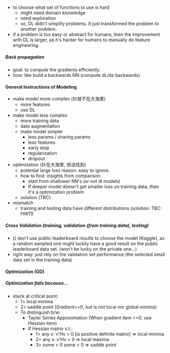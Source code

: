 - to choose what set of functions to use is hard
  - might need domain knowledge
  - need exploration
  - so, DL didn't simplify problems. It just transformed the problem to another problem.
- if a problem is too easy or abstract for humans, then the improvement with DL is larger, as it's harder for humans to manually do feature engineering.
##### Back propagation
- goal: to compute the gradients efficiently.
- how: like build a backwards NN (compute dL/dz backwards)

#### General Instructions of Modeling
- make model more complex (针就不在大海里)
  - more features
  - use DL
- make model less complex
  - more training data
  - data augmentation
  - make model simpler
    - less params / sharing params
    - less features
    - early stop
    - regularization
    - dropout
- optimization (针在大海里, 但没找到)
  - potential large loss reason. easy to ignore.
  - how to find: insights from comparison
    - start from shallower NN's (or not dl models)
    - If deeper model doesn't get smaller loss on training data, then it's a optimization problem
  - solution (TBC)
- mismatch
  - training and testing data have different distributions (solution: TBC: HW11)

##### Cross Validation (training, validation (from training data), testing)
  - )( don't use public leaderboard results to choose the model (Kaggle), as a random sampled one might luckily have a good result on the public leaderboard data set. (won't be lucky on the private one...)
  - right way: just rely on the validation set performance (the selected small data set in the training data)

#### Optimization (GD)
##### Optimization fails because...
- stuck at critical point:
  - 1> local minima
  - 2> saddle point (Gradient==0, but is not local nor global minima)
  - To distinguish b/w:
    - Tayler Series Approximation (When gradient item ==0, use Hessian item)
    - If Hessian matrix s.t.:
      - 1> any v: v'Hv > 0 [is positive definite matrix] => local minima
      - 2> any v: v'Hv < 0 => local maxima
      - 3> some > 0 some < 0 => saddle point
